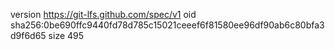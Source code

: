 version https://git-lfs.github.com/spec/v1
oid sha256:0be690ffc9440fd78d785c15021ceeef6f81580ee96df90ab6c80bfa3d9f6d65
size 495
